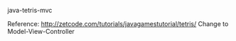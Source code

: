 java-tetris-mvc

Reference: http://zetcode.com/tutorials/javagamestutorial/tetris/
Change to Model-View-Controller